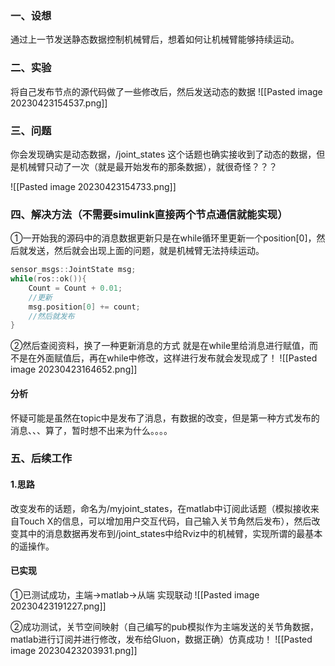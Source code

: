 ### 一、设想
通过上一节发送静态数据控制机械臂后，想着如何让机械臂能够持续运动。
### 二、实验
将自己发布节点的源代码做了一些修改后，然后发送动态的数据
![[Pasted image 20230423154537.png]]
### 三、问题
你会发现确实是动态数据，/joint_states 这个话题也确实接收到了动态的数据，但是机械臂只动了一次（就是最开始发布的那条数据），就很奇怪？？？

![[Pasted image 20230423154733.png]]

### 四、解决方法（不需要simulink直接两个节点通信就能实现）
①一开始我的源码中的消息数据更新只是在while循环里更新一个position[0]，然后就发送，然后就会出现上面的问题，就是机械臂无法持续运动。
```c++
sensor_msgs::JointState msg;
while(ros::ok()){
	Count = Count + 0.01;
	//更新
	msg.position[0] += count;
	//然后就发布
}
```

②然后查阅资料，换了一种更新消息的方式
就是在while里给消息进行赋值，而不是在外面赋值后，再在while中修改，这样进行发布就会发现成了！
![[Pasted image 20230423164652.png]]

#### 分析
怀疑可能是虽然在topic中是发布了消息，有数据的改变，但是第一种方式发布的消息、、、算了，暂时想不出来为什么。。。。

### 五、后续工作
#### 1.思路
改变发布的话题，命名为/myjoint_states，在matlab中订阅此话题（模拟接收来自Touch X的信息，可以增加用户交互代码，自己输入关节角然后发布），然后改变其中的消息数据再发布到/joint_states中给Rviz中的机械臂，实现所谓的最基本的遥操作。

#### 已实现
①已测试成功，主端→matlab→从端      实现联动
![[Pasted image 20230423191227.png]]

②成功测试，关节空间映射（自己编写的pub模拟作为主端发送的关节角数据，matlab进行订阅并进行修改，发布给Gluon，数据正确）仿真成功！
![[Pasted image 20230423203931.png]]

